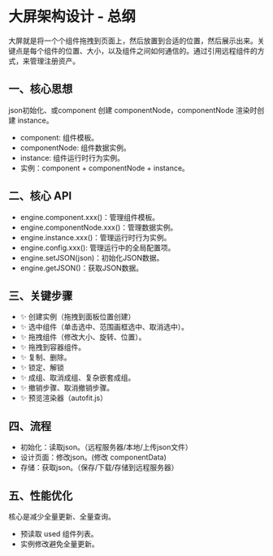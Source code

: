# 大屏架构设计 - 总纲

  大屏就是将一个个组件拖拽到页面上，然后放置到合适的位置，然后展示出来。关键点是每个组件的位置、大小，以及组件之间如何通信的。通过引用远程组件的方式，来管理注册资产。
## 一、核心思想

json初始化、或component 创建 componentNode，componentNode 渲染时创建 instance。

- component: 组件模板。
- componentNode: 组件数据实例。
- instance: 组件运行时行为实例。
- 实例：component + componentNode + instance。

## 二、核心 API

- engine.component.xxx()：管理组件模板。
- engine.componentNode.xxx()：管理数据实例。
- engine.instance.xxx()：管理运行时行为实例。
- engine.config.xxx(): 管理运行中的全局配置项。
- engine.setJSON(json)：初始化JSON数据。
- engine.getJSON()：获取JSON数据。

## 三、关键步骤

- ✨ 创建实例（拖拽到面板位置创建）
- ✨ 选中组件（单击选中、范围画框选中、取消选中）。
- ✨ 拖拽组件（修改大小、旋转、位置）。
- ✨ 拖拽到容器组件。
- ✨ 复制、删除。
- ✨ 锁定、解锁
- ✨ 成组、取消成组、复杂嵌套成组。
- ✨ 撤销步骤、取消撤销步骤。
- ✨ 预览渲染器（autofit.js）

## 四、流程

- 初始化：读取json。（远程服务器/本地/上传json文件）
- 设计页面：修改json。(修改 componentData)
- 存储：获取json。（保存/下载/存储到远程服务器）

## 五、性能优化
核心是减少全量更新、全量查询。
- 预读取 used 组件列表。
- 实例修改避免全量更新。
